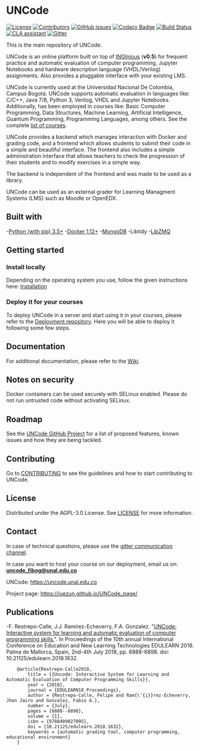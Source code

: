 # UNCode

[![License](https://img.shields.io/github/license/JuezUN/INGInious?style=plastic)][license_url]
[![Contributors](https://img.shields.io/github/contributors/JuezUN/INGInious?style=plastic)][contributors_url]
[![GitHub issues](https://img.shields.io/github/issues/JuezUN/INGInious?style=plastic)][issues_url]
[![Codacy Badge](https://app.codacy.com/project/badge/Grade/73d2fa452a2a480aa36edeea79a725a9)][codacy_badge_url]
[![Build Status](https://travis-ci.org/JuezUN/INGInious.svg?branch=master)][travis_status_url]
[![CLA assistant](https://cla-assistant.io/readme/badge/JuezUN/INGInious)][cla_url]
[![Gitter](https://badges.gitter.im/uncode-unal/community.svg)][gitter_url]

This is the main repository of UNCode.

UNCode is an online platform built on top of [INGInious][inginious_url] (**v0.5**) for frequent practice 
and automatic evaluation of computer programming, Jupyter Notebooks and hardware description language (VHDL/Verilog) 
assignments. Also provides a pluggable interface with your existing LMS. 

UNCode is currently used at the Universidad Nacional De Colombia, Campus Bogotá. UNCode supports automatic evaluation 
in languages like: C/C++, Java 7/8, Python 3, Verilog, VHDL and Jupyter Notebooks. Additionally, has been employed in 
courses like: Basic Computer Programming, Data Structures, Machine Learning, Artificial Intelligence, Quantum 
Programming, Programming Languages, among others. See the complete [list of courses][uncode_url].

UNCode provides a backend which manages interaction with Docker and grading code, and a frontend which 
allows students to submit their code in a simple and beautiful interface. The frontend also includes a 
simple administration interface that allows teachers to check the progression of their students and to 
modify exercises in a simple way.

The backend is independent of the frontend and was made to be used as a library.

UNCode can be used as an external grader for Learning Managment Systems (LMS) such as Moodle or OpenEDX.

## Built with

-[Python (with pip) 3.5+][python_url]
-[Docker 1.12+][docker_url]
-[MongoDB][mongo_url]
-Libtidy
-[LibZMQ][libzmq_url]

## Getting started

### Install locally

Depending on the operating system you use, follow the given instructions here: [Installation][install_locally_url]

### Deploy it for your courses

To deploy UNCode in a server and start using it in your courses, please refer to the 
[Deployment repository][deployment_url]. Here you will be able to deploy it following some few steps.

## Documentation

For additional documentation, please refer to the [Wiki][uncode_wiki_url].

## Notes on security

Docker containers can be used securely with SELinux enabled. Please do not run untrusted code without activating SELinux.

## Roadmap

See the [UNCode GitHub Project][project_url] for a list of proposed features, known issues and how they are being 
tackled.

## Contributing

Go to [CONTRIBUTING][contributing_url] to see the guidelines and how to start contributing to UNCode.

## License

Distributed under the AGPL-3.0 License. See [LICENSE][license_url] for more information.

## Contact

In case of technical questions, please use the [gitter communication channel][gitter_url].

In case you want to host your course on our deployment, email us on: **uncode_fibog@unal.edu.co**

UNCode: <https://uncode.unal.edu.co>

Project page: <https://juezun.github.io/UNCode_page/>

## Publications

-F. Restrepo-Calle, J.J. Ramírez-Echeverry, F.A. Gonzalez. "[UNCode: Interactive system for learning and automatic 
evaluation of computer programming skills.][uncode_publication_url]". In Proceedings of the 10th annual International 
Conference on Education  and New Learning Technologies EDULEARN 2018. Palma de Mallorca, Spain, 2nd-4th July 2018, 
pp. 6888-6898. doi: 10.21125/edulearn.2018.1632.

```
    @article{Restrepo-Calle2018,
        title = {{Uncode: Interactive System for Learning and Automatic Evaluation of Computer Programming Skills}},
        year = {2018},
        journal = {EDULEARN18 Proceedings},
        author = {Restrepo-Calle, Felipe and Ram{\'{i}}rez-Echeverry, Jhon Jairo and Gonzalez, Fabio A.},
        number = {July},
        pages = {6888--6898},
        volume = {1},
        isbn = {9788409027095},
        doi = {10.21125/edulearn.2018.1632},
        keywords = {automatic grading tool, computer programming, educational environment}
    }
```

[uncode_url]: https://uncode.unal.edu.co/courselist
[license_url]: https://github.com/JuezUN/INGInious/blob/master/LICENSE
[contributors_url]: https://github.com/JuezUN/INGInious/graphs/contributors
[issues_url]: https://github.com/JuezUN/INGInious/issues
[codacy_badge_url]: https://www.codacy.com/gh/JuezUN/INGInious/dashboard?utm_source=github.com&amp;utm_medium=referral&amp;utm_content=JuezUN/INGInious&amp;utm_campaign=Badge_Grade
[travis_status_url]: https://travis-ci.org/JuezUN/INGInious
[cla_url]: https://cla-assistant.io/JuezUN/INGInious
[gitter_url]:https://gitter.im/uncode-unal/community?utm_source=badge&utm_medium=badge&utm_campaign=pr-badge
[inginious_url]: https://github.com/UCL-INGI/INGInious
[docker_url]: https://www.docker.com/
[python_url]: https://www.python.org/
[mongo_url]: https://www.mongodb.com/
[uncode_wiki_url]: https://github.com/JuezUN/INGInious/wiki
[libzmq_url]: https://zeromq.org/
[deployment_url]: https://github.com/JuezUN/Deployment
[install_locally_url]: https://inginious.readthedocs.io/en/v0.5/install_doc/installation.html
[project_url]: https://github.com/orgs/JuezUN/projects/3
[contributing_url]: https://github.com/JuezUN/INGInious/blob/master/CONTRIBUTING.md
[uncode_publication_url]: https://library.iated.org/view/RESTREPOCALLE2018UNC